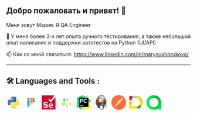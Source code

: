 ## Добро пожаловать и привет! 👋



Меня зовут Мария. Я QA Engineer

🚀 У меня более 3-х лет опыта ручного тестирования, а также небольшой опыт написания и поддержки автотестов на Python (UI/API)

📫 Как со мной связаться: https://www.linkedin.com/in/marysukhorukova/



______________

## :hammer_and_wrench: Languages and Tools :
<div>
    <img src="https://github.com/MarySukhorukova/MarySukhorukova/blob/main/img/python-original.svg" title="Python" alt="Python" width="40" height="40"/>&nbsp;
    <img src="https://github.com/MarySukhorukova/MarySukhorukova/blob/main/img/pytest-original.svg" title="Pytest" alt="Pytest" width="40" height="40"/>&nbsp;
      <img src="https://github.com/MarySukhorukova/MarySukhorukova/blob/main/img/selenium-original.svg" title="Selenium" alt="Selenium" width="40" height="40"/>&nbsp;
      <img src="https://github.com/MarySukhorukova/MarySukhorukova/blob/main/img/selene.png" title="Selene" alt="Selene" width="40" height="40"/>&nbsp;
      <img src="https://github.com/MarySukhorukova/MarySukhorukova/blob/main/img/pycharm-svgrepo-com.svg" title="PyCharm" alt="PyCharm" width="40" height="40"/>&nbsp;
  <img src="https://github.com/MarySukhorukova/MarySukhorukova/blob/main/img/jenkins-original.svg" title="Jenkins" alt="Jenkins" width="40" height="40"/>&nbsp;
        <img src="https://github.com/MarySukhorukova/MarySukhorukova/blob/main/img/getpostman-icon.svg" title="Postman" alt="Postman" width="40" height="40"/>&nbsp;
    <img src="https://github.com/MarySukhorukova/MarySukhorukova/blob/main/img/Microsoft.VisualStudio.Services.Icons.Default.png" title="Allure Report" alt="Allure Report" width="40" height="40"/>&nbsp;
      <img src="https://github.com/MarySukhorukova/MarySukhorukova/blob/main/img/pluginIcon.svg" title="Allure TestOps" alt="Allure TestOps" width="40" height="40"/>&nbsp;
</div>

